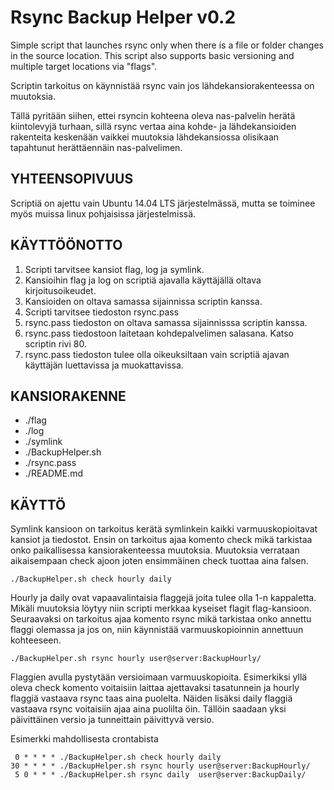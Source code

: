 # Rsync Backup Helper v0.2
Simple script that launches rsync only when there is a file or folder changes in the source location. This script also supports basic versioning and multiple target locations via "flags".

Scriptin tarkoitus on käynnistää rsync vain jos lähdekansiorakenteessa on muutoksia.

Tällä pyritään siihen, ettei rsyncin kohteena oleva nas-palvelin herätä kiintolevyjä turhaan, sillä rsync vertaa aina kohde- ja lähdekansioiden rakenteita keskenään vaikkei muutoksia lähdekansiossa olisikaan tapahtunut herättäennäin nas-palvelimen.


## YHTEENSOPIVUUS
Scriptiä on ajettu vain Ubuntu 14.04 LTS järjestelmässä, mutta se toiminee myös muissa linux pohjaisissa järjestelmissä.


## KÄYTTÖÖNOTTO
1. Scripti tarvitsee kansiot flag, log ja symlink.
2. Kansioihin flag ja log on scriptiä ajavalla käyttäjällä oltava kirjoitusoikeudet.
3. Kansioiden on oltava samassa sijainnissa scriptin kanssa.
4. Scripti tarvitsee tiedoston rsync.pass 
5. rsync.pass tiedoston on oltava samassa sijainnisssa scriptin kanssa.
6. rsync.pass tiedostoon laitetaan kohdepalvelimen salasana. Katso scriptin rivi 80.
7. rsync.pass tiedoston tulee olla oikeuksiltaan vain scriptiä ajavan käyttäjän luettavissa ja muokattavissa.


## KANSIORAKENNE
* ./flag
* ./log
* ./symlink
* ./BackupHelper.sh
* ./rsync.pass
* ./README.md


## KÄYTTÖ
Symlink kansioon on tarkoitus kerätä symlinkein kaikki varmuuskopioitavat kansiot ja tiedostot.
Ensin on tarkoitus ajaa komento check mikä tarkistaa onko paikallisessa kansiorakenteessa muutoksia. Muutoksia verrataan aikaisempaan check ajoon joten ensimmäinen check tuottaa aina falsen.

```shell
./BackupHelper.sh check hourly daily
```

Hourly ja daily ovat vapaavalintaisia flaggejä joita tulee olla 1-n kappaletta.
Mikäli muutoksia löytyy niin scripti merkkaa kyseiset flagit flag-kansioon.
Seuraavaksi on tarkoitus ajaa komento rsync mikä tarkistaa onko annettu flaggi olemassa ja jos on, niin käynnistää varmuuskopioinnin annettuun kohteeseen.

```shell
./BackupHelper.sh rsync hourly user@server:BackupHourly/
```

Flaggien avulla pystytään versioimaan varmuuskopioita. Esimerkiksi yllä oleva check komento voitaisiin laittaa ajettavaksi tasatunnein ja hourly flaggiä vastaava rsync taas aina puolelta. Näiden lisäksi daily flaggiä vastaava rsync voitaisiin ajaa aina puolilta öin. Tällöin saadaan yksi päivittäinen versio ja tunneittain päivittyvä versio.

Esimerkki mahdollisesta crontabista
```shell
 0 * * * * ./BackupHelper.sh check hourly daily
30 * * * * ./BackupHelper.sh rsync hourly user@server:BackupHourly/
 5 0 * * * ./BackupHelper.sh rsync daily  user@server:BackupDaily/
```



